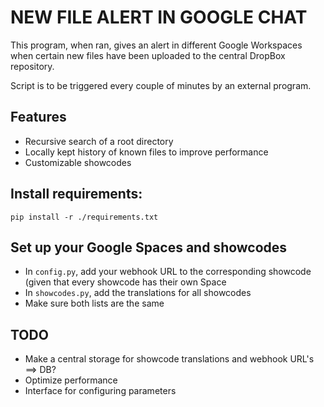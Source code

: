 # NEW FILE ALERT IN GOOGLE CHAT

This program, when ran, gives an alert in different Google Workspaces when certain new files have been uploaded to the central DropBox repository. 

Script is to be triggered every couple of minutes by an external program.


## Features

- Recursive search of a root directory
- Locally kept history of known files to improve performance
- Customizable showcodes 

## Install requirements:

`pip install -r ./requirements.txt`

## Set up your Google Spaces and showcodes

- In `config.py`, add your webhook URL to the corresponding showcode (given that every showcode has their own Space
- In `showcodes.py`, add the translations for all showcodes
- Make sure both lists are the same


## TODO

- Make a central storage for showcode translations and webhook URL's ==> DB?
- Optimize performance
- Interface for configuring parameters
